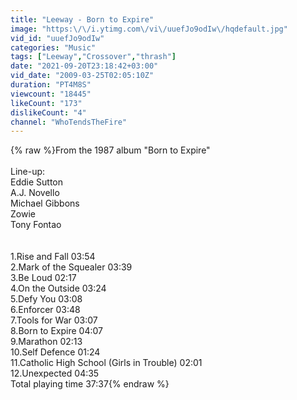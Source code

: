 ```yaml
---
title: "Leeway - Born to Expire"
image: "https:\/\/i.ytimg.com\/vi\/uuefJo9odIw\/hqdefault.jpg"
vid_id: "uuefJo9odIw"
categories: "Music"
tags: ["Leeway","Crossover","thrash"]
date: "2021-09-20T23:18:42+03:00"
vid_date: "2009-03-25T02:05:10Z"
duration: "PT4M8S"
viewcount: "18445"
likeCount: "173"
dislikeCount: "4"
channel: "WhoTendsTheFire"
---
```

{% raw %}From the 1987 album &quot;Born to Expire&quot;<br /><br />Line-up:<br />Eddie Sutton<br />A.J. Novello<br />Michael Gibbons<br />Zowie<br />Tony Fontao<br /><br /><br />1.Rise and Fall   03:54<br />2.Mark of the Squealer  03:39<br />3.Be Loud  02:17<br />4.On the Outside  03:24<br />5.Defy You  03:08<br />6.Enforcer  03:48<br />7.Tools for War 03:07<br />8.Born to Expire  04:07<br />9.Marathon  02:13<br />10.Self Defence  01:24<br />11.Catholic High School (Girls in Trouble)  02:01<br />12.Unexpected  04:35<br />Total playing time  37:37{% endraw %}
